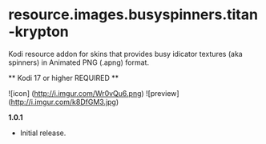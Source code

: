 # resource.images.busyspinners.titan-krypton

Kodi resource addon for skins that provides busy idicator textures (aka spinners) in Animated PNG (.apng) format. 

** Kodi 17 or higher REQUIRED **

![icon] (http://i.imgur.com/Wr0vQu6.png)
![preview] (http://i.imgur.com/k8DfGM3.jpg)

**1.0.1**
- Initial release.
